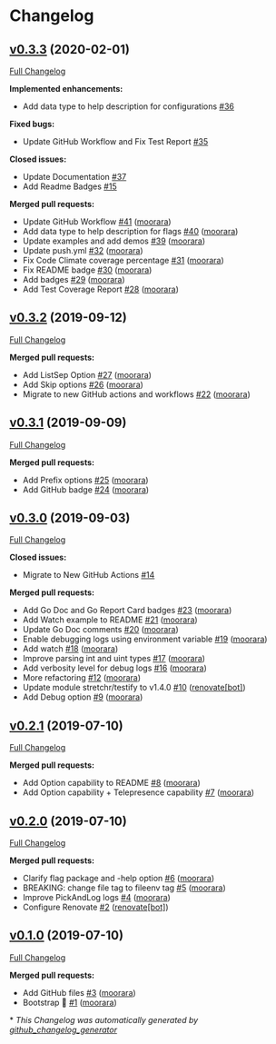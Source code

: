 # Changelog

## [v0.3.3](https://github.com/moorara/konfig/tree/v0.3.3) (2020-02-01)

[Full Changelog](https://github.com/moorara/konfig/compare/v0.3.2...v0.3.3)

**Implemented enhancements:**

- Add data type to help description for configurations [\#36](https://github.com/moorara/konfig/issues/36)

**Fixed bugs:**

- Update GitHub Workflow and Fix Test Report [\#35](https://github.com/moorara/konfig/issues/35)

**Closed issues:**

- Update Documentation [\#37](https://github.com/moorara/konfig/issues/37)
- Add Readme Badges [\#15](https://github.com/moorara/konfig/issues/15)

**Merged pull requests:**

- Update GitHub Workflow [\#41](https://github.com/moorara/konfig/pull/41) ([moorara](https://github.com/moorara))
- Add data type to help description for flags [\#40](https://github.com/moorara/konfig/pull/40) ([moorara](https://github.com/moorara))
- Update examples and add demos [\#39](https://github.com/moorara/konfig/pull/39) ([moorara](https://github.com/moorara))
- Update push.yml [\#32](https://github.com/moorara/konfig/pull/32) ([moorara](https://github.com/moorara))
- Fix Code Climate coverage percentage [\#31](https://github.com/moorara/konfig/pull/31) ([moorara](https://github.com/moorara))
- Fix README badge [\#30](https://github.com/moorara/konfig/pull/30) ([moorara](https://github.com/moorara))
- Add badges [\#29](https://github.com/moorara/konfig/pull/29) ([moorara](https://github.com/moorara))
- Add Test Coverage Report [\#28](https://github.com/moorara/konfig/pull/28) ([moorara](https://github.com/moorara))

## [v0.3.2](https://github.com/moorara/konfig/tree/v0.3.2) (2019-09-12)

[Full Changelog](https://github.com/moorara/konfig/compare/v0.3.1...v0.3.2)

**Merged pull requests:**

- Add ListSep Option [\#27](https://github.com/moorara/konfig/pull/27) ([moorara](https://github.com/moorara))
- Add Skip options [\#26](https://github.com/moorara/konfig/pull/26) ([moorara](https://github.com/moorara))
- Migrate to new GitHub actions and workflows [\#22](https://github.com/moorara/konfig/pull/22) ([moorara](https://github.com/moorara))

## [v0.3.1](https://github.com/moorara/konfig/tree/v0.3.1) (2019-09-09)

[Full Changelog](https://github.com/moorara/konfig/compare/v0.3.0...v0.3.1)

**Merged pull requests:**

- Add Prefix options [\#25](https://github.com/moorara/konfig/pull/25) ([moorara](https://github.com/moorara))
- Add GitHub badge [\#24](https://github.com/moorara/konfig/pull/24) ([moorara](https://github.com/moorara))

## [v0.3.0](https://github.com/moorara/konfig/tree/v0.3.0) (2019-09-03)

[Full Changelog](https://github.com/moorara/konfig/compare/v0.2.1...v0.3.0)

**Closed issues:**

- Migrate to New GitHub Actions [\#14](https://github.com/moorara/konfig/issues/14)

**Merged pull requests:**

- Add Go Doc and Go Report Card badges [\#23](https://github.com/moorara/konfig/pull/23) ([moorara](https://github.com/moorara))
- Add Watch example to README [\#21](https://github.com/moorara/konfig/pull/21) ([moorara](https://github.com/moorara))
- Update Go Doc comments [\#20](https://github.com/moorara/konfig/pull/20) ([moorara](https://github.com/moorara))
- Enable debugging logs using environment variable [\#19](https://github.com/moorara/konfig/pull/19) ([moorara](https://github.com/moorara))
- Add watch [\#18](https://github.com/moorara/konfig/pull/18) ([moorara](https://github.com/moorara))
- Improve parsing int and uint types [\#17](https://github.com/moorara/konfig/pull/17) ([moorara](https://github.com/moorara))
- Add verbosity level for debug logs [\#16](https://github.com/moorara/konfig/pull/16) ([moorara](https://github.com/moorara))
- More refactoring [\#12](https://github.com/moorara/konfig/pull/12) ([moorara](https://github.com/moorara))
- Update module stretchr/testify to v1.4.0 [\#10](https://github.com/moorara/konfig/pull/10) ([renovate[bot]](https://github.com/apps/renovate))
- Add Debug option [\#9](https://github.com/moorara/konfig/pull/9) ([moorara](https://github.com/moorara))

## [v0.2.1](https://github.com/moorara/konfig/tree/v0.2.1) (2019-07-10)

[Full Changelog](https://github.com/moorara/konfig/compare/v0.2.0...v0.2.1)

**Merged pull requests:**

- Add Option capability to README [\#8](https://github.com/moorara/konfig/pull/8) ([moorara](https://github.com/moorara))
- Add Option capability + Telepresence capability [\#7](https://github.com/moorara/konfig/pull/7) ([moorara](https://github.com/moorara))

## [v0.2.0](https://github.com/moorara/konfig/tree/v0.2.0) (2019-07-10)

[Full Changelog](https://github.com/moorara/konfig/compare/v0.1.0...v0.2.0)

**Merged pull requests:**

- Clarify flag package and -help option [\#6](https://github.com/moorara/konfig/pull/6) ([moorara](https://github.com/moorara))
- BREAKING: change file tag to fileenv tag [\#5](https://github.com/moorara/konfig/pull/5) ([moorara](https://github.com/moorara))
- Improve PickAndLog logs [\#4](https://github.com/moorara/konfig/pull/4) ([moorara](https://github.com/moorara))
- Configure Renovate [\#2](https://github.com/moorara/konfig/pull/2) ([renovate[bot]](https://github.com/apps/renovate))

## [v0.1.0](https://github.com/moorara/konfig/tree/v0.1.0) (2019-07-10)

[Full Changelog](https://github.com/moorara/konfig/compare/b431dbb676c8db79ee382fac16d3f40536ad572d...v0.1.0)

**Merged pull requests:**

- Add GitHub files [\#3](https://github.com/moorara/konfig/pull/3) ([moorara](https://github.com/moorara))
- Bootstrap 🚀 [\#1](https://github.com/moorara/konfig/pull/1) ([moorara](https://github.com/moorara))



\* *This Changelog was automatically generated by [github_changelog_generator](https://github.com/github-changelog-generator/github-changelog-generator)*
